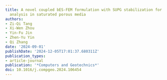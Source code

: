 ```yaml
---
title: A novel coupled bES-FEM formulation with SUPG stabilization for thermo-hydro-mechanical
  analysis in saturated porous media
authors:
- Zi-Qi Tang
- Xi-Wen Zhou
- Yin-Fu Jin
- Zhen-Yu Yin
- Qi Zhang
date: '2024-09-01'
publishDate: '2024-12-05T17:01:37.680311Z'
publication_types:
- article-journal
publication: '*Computers and Geotechnics*'
doi: 10.1016/j.compgeo.2024.106454
---
```

